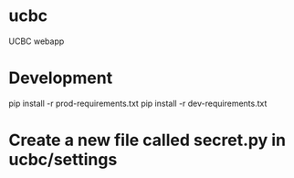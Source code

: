 ucbc
====

UCBC webapp

Development
===========

pip install -r prod-requirements.txt
pip install -r dev-requirements.txt

# Create a new file called secret.py in ucbc/settings

